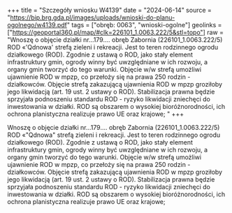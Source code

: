 +++
title = "Szczegóły wniosku W4139"
date = "2024-06-14"
source = "https://bip.brg.gda.pl/images/uploads/wnioski-do-planu-ogolnego/w4139.pdf"
tags = ["obręb: 0063", "wnioski-ogolne"]
geolinks = ["https://geoportal360.pl/map/#clk=226101_1.0063.222/5&stl=topo"]
raw = "Wnoszę o objęcie działki nr...179.... obręb Zabornia (226101_1.0063.222/5) ROD «'Qdnowa' strefą zieleni i rekreacji. Jest to teren rodzinnego ogrodu działkowego (ROD). Zgodnie z ustawą o ROD, jako stały element infrastruktury gmin, ogrody winny być uwzględniane w ich rozwoju, a organy gmin tworzyć do tego warunki. Objęcie w/w strefą umożliwi ujawnienie ROD w mpzp, co przełoży się na prawa 250 rodzin - działkowców. Objęcie strefą zakazującą ujawnienia ROD w mpzp groziłoby jego likwidacją (art. 19 ust. 2 ustawy o ROD). Stabilizacja prawna będzie sprzyjała podnoszeniu standardu ROD - ryzyko likwidacji zniechęci do inwestowania w działki. ROD są obszarem o wysokiej bioróżnorodności, ich ochrona planistyczna realizuje prawo UE oraz krajowe; "
+++

Wnoszę o objęcie działki nr...179.... obręb Zabornia (226101_1.0063.222/5) ROD
«"Qdnowa" strefą zieleni i rekreacji. Jest to teren rodzinnego ogrodu działkowego (ROD). Zgodnie
z ustawą o ROD, jako stały element infrastruktury gmin, ogrody winny być uwzględniane w ich
rozwoju, a organy gmin tworzyć do tego warunki. Objęcie w/w strefą umożliwi ujawnienie ROD w
mpzp, co przełoży się na prawa 250 rodzin - działkowców. Objęcie strefą zakazującą ujawnienia
ROD w mpzp groziłoby jego likwidacją (art. 19 ust. 2 ustawy o ROD). Stabilizacja prawna będzie
sprzyjała podnoszeniu standardu ROD - ryzyko likwidacji zniechęci do inwestowania w działki.
ROD są obszarem o wysokiej bioróżnorodności, ich ochrona planistyczna realizuje prawo UE oraz
krajowe;



